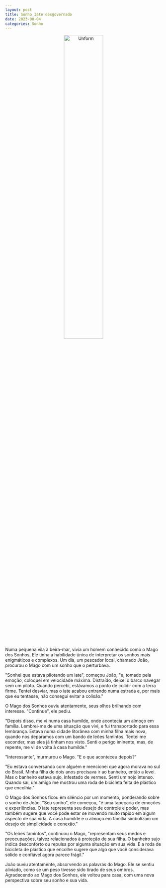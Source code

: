 ```yaml
---
layout: post
title: Sonho Iate desgovernado
date: 2023-08-04
categories: Sonho
---
```


<p align="center">
<img src="{{ site.baseurl }}/images/2023-08-04-Sonho-Iate-desgovernado.png" height="50%" width="50%" alt="Unform" />
 </p>

Numa pequena vila à beira-mar, vivia um homem conhecido como o Mago dos Sonhos. Ele tinha a habilidade única de interpretar os sonhos mais enigmáticos e complexos. Um dia, um pescador local, chamado João, procurou o Mago com um sonho que o perturbava.

"Sonhei que estava pilotando um iate", começou João, "e, tomado pela emoção, coloquei em velocidade máxima. Distraído, deixei o barco navegar sem um piloto. Quando percebi, estávamos a ponto de colidir com a terra firme. Tentei desviar, mas o iate acabou entrando numa estrada e, por mais que eu tentasse, não consegui evitar a colisão."

O Mago dos Sonhos ouviu atentamente, seus olhos brilhando com interesse. "Continue", ele pediu.

"Depois disso, me vi numa casa humilde, onde acontecia um almoço em família. Lembrei-me de uma situação que vivi, e fui transportado para essa lembrança. Estava numa cidade litorânea com minha filha mais nova, quando nos deparamos com um bando de leões famintos. Tentei me esconder, mas eles já tinham nos visto. Senti o perigo iminente, mas, de repente, me vi de volta à casa humilde."

"Interessante", murmurou o Mago. "E o que aconteceu depois?"

"Eu estava conversando com alguém e mencionei que agora morava no sul do Brasil. Minha filha de dois anos precisava ir ao banheiro, então a levei. Mas o banheiro estava sujo, infestado de vermes. Senti um nojo intenso. Quando saí, um amigo me mostrou uma roda de bicicleta feita de plástico que encolhia."

O Mago dos Sonhos ficou em silêncio por um momento, ponderando sobre o sonho de João. "Seu sonho", ele começou, "é uma tapeçaria de emoções e experiências. O iate representa seu desejo de controle e poder, mas também sugere que você pode estar se movendo muito rápido em algum aspecto de sua vida. A casa humilde e o almoço em família simbolizam um desejo de simplicidade e conexão."

"Os leões famintos", continuou o Mago, "representam seus medos e preocupações, talvez relacionados à proteção de sua filha. O banheiro sujo indica desconforto ou repulsa por alguma situação em sua vida. E a roda de bicicleta de plástico que encolhe sugere que algo que você considerava sólido e confiável agora parece frágil."

João ouviu atentamente, absorvendo as palavras do Mago. Ele se sentiu aliviado, como se um peso tivesse sido tirado de seus ombros. Agradecendo ao Mago dos Sonhos, ele voltou para casa, com uma nova perspectiva sobre seu sonho e sua vida.